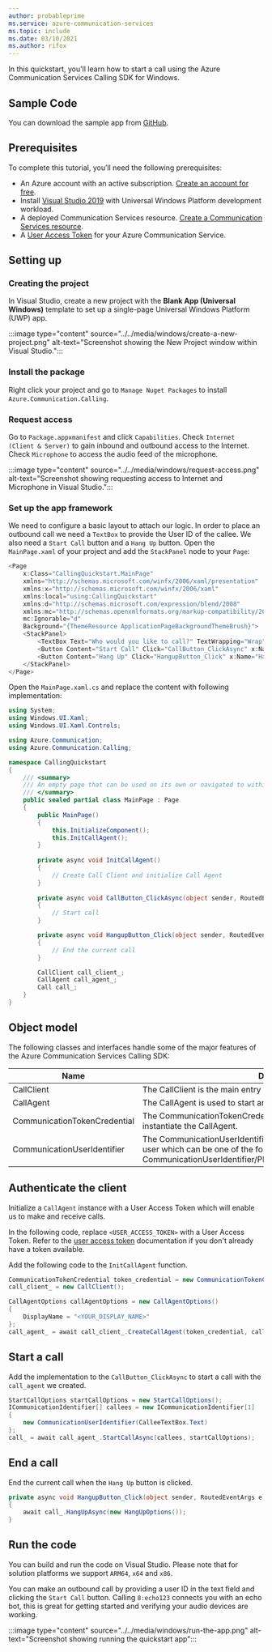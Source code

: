 ```yaml
---
author: probableprime
ms.service: azure-communication-services
ms.topic: include
ms.date: 03/10/2021
ms.author: rifox
---
```


In this quickstart, you'll learn how to start a call using the Azure Communication Services Calling SDK for Windows.

## Sample Code

You can download the sample app from [GitHub](https://github.com/Azure-Samples/communication-services-dotnet-quickstarts/tree/main/VoiceCalling).

## Prerequisites

To complete this tutorial, you’ll need the following prerequisites:

- An Azure account with an active subscription. [Create an account for free](https://azure.microsoft.com/free/?WT.mc_id=A261C142F). 
- Install [Visual Studio 2019](https://visualstudio.microsoft.com/downloads/) with Universal Windows Platform development workload. 
- A deployed Communication Services resource. [Create a Communication Services resource](../../../create-communication-resource.md).
- A [User Access Token](../../../access-tokens.md) for your Azure Communication Service.

## Setting up

### Creating the project

In Visual Studio, create a new project with the **Blank App (Universal Windows)** template to set up a single-page Universal Windows Platform (UWP) app.

:::image type="content" source="../../media/windows/create-a-new-project.png" alt-text="Screenshot showing the New Project window within Visual Studio.":::

### Install the package

Right click your project and go to `Manage Nuget Packages` to install `Azure.Communication.Calling`. 

### Request access

Go to `Package.appxmanifest` and click `Capabilities`.
Check `Internet (Client & Server)` to gain inbound and outbound access to the Internet. Check `Microphone` to access the audio feed of the microphone. 

:::image type="content" source="../../media/windows/request-access.png" alt-text="Screenshot showing requesting access to Internet and Microphone in Visual Studio.":::

### Set up the app framework

We need to configure a basic layout to attach our logic. In order to place an outbound call we need a `TextBox` to provide the User ID of the callee. We also need a `Start Call` button and a `Hang Up` button. 
Open the `MainPage.xaml` of your project and add the `StackPanel` node to your `Page`: 

```C#
<Page
    x:Class="CallingQuickstart.MainPage"
    xmlns="http://schemas.microsoft.com/winfx/2006/xaml/presentation"
    xmlns:x="http://schemas.microsoft.com/winfx/2006/xaml"
    xmlns:local="using:CallingQuickstart"
    xmlns:d="http://schemas.microsoft.com/expression/blend/2008"
    xmlns:mc="http://schemas.openxmlformats.org/markup-compatibility/2006"
    mc:Ignorable="d"
    Background="{ThemeResource ApplicationPageBackgroundThemeBrush}">
    <StackPanel>
        <TextBox Text="Who would you like to call?" TextWrapping="Wrap" x:Name="CalleeTextBox" Margin="10,10,10,10"></TextBox>
        <Button Content="Start Call" Click="CallButton_ClickAsync" x:Name="CallButton" Margin="10,10,10,10"></Button>
        <Button Content="Hang Up" Click="HangupButton_Click" x:Name="HangupButton" Margin="10,10,10,10"></Button>
    </StackPanel>
</Page>
```

Open the `MainPage.xaml.cs` and replace the content with following implementation: 
```C#
using System;
using Windows.UI.Xaml;
using Windows.UI.Xaml.Controls;

using Azure.Communication;
using Azure.Communication.Calling;

namespace CallingQuickstart
{
    /// <summary>
    /// An empty page that can be used on its own or navigated to within a Frame.
    /// </summary>
    public sealed partial class MainPage : Page
    {
        public MainPage()
        {
            this.InitializeComponent();
            this.InitCallAgent();
        }
        
        private async void InitCallAgent()
        {
            // Create Call Client and initialize Call Agent
        }
        
        private async void CallButton_ClickAsync(object sender, RoutedEventArgs e)
        {
            // Start call
        }

        private async void HangupButton_Click(object sender, RoutedEventArgs e)
        {
            // End the current call
        }

        CallClient call_client_;
        CallAgent call_agent_;
        Call call_;
    }
}
```

## Object model

The following classes and interfaces handle some of the major features of the Azure Communication Services Calling SDK:

| Name                                  | Description                                                  |
| ------------------------------------- | ------------------------------------------------------------ |
| CallClient | The CallClient is the main entry point to the Calling SDK.|
| CallAgent | The CallAgent is used to start and manage calls. |
| CommunicationTokenCredential | The CommunicationTokenCredential is used as the token credential to instantiate the CallAgent.| 
| CommunicationUserIdentifier | The CommunicationUserIdentifier is used to represent the identity of the user which can be one of the following: CommunicationUserIdentifier/PhoneNumberIdentifier/CallingApplication. |

## Authenticate the client

Initialize a `CallAgent` instance with a User Access Token which will enable us to make and receive calls. 

In the following code, replace `<USER_ACCESS_TOKEN>` with a User Access Token. Refer to the [user access token](../../../access-tokens.md) documentation if you don't already have a token available.

Add the following code to the `InitCallAgent` function. 

```C#
CommunicationTokenCredential token_credential = new CommunicationTokenCredential("<USER_ACCESS_TOKEN>");
call_client_ = new CallClient();

CallAgentOptions callAgentOptions = new CallAgentOptions()
{
    DisplayName = "<YOUR_DISPLAY_NAME>"
};
call_agent_ = await call_client_.CreateCallAgent(token_credential, callAgentOptions);
```

## Start a call

Add the implementation to the `CallButton_ClickAsync` to start a call with the `call_agent` we created. 

```C#
StartCallOptions startCallOptions = new StartCallOptions();
ICommunicationIdentifier[] callees = new ICommunicationIdentifier[1]
{
    new CommunicationUserIdentifier(CalleeTextBox.Text)
};
call_ = await call_agent_.StartCallAsync(callees, startCallOptions);
```

## End a call

End the current call when the `Hang Up` button is clicked. 

```C#
private async void HangupButton_Click(object sender, RoutedEventArgs e)
{
    await call_.HangUpAsync(new HangUpOptions());
}
```

## Run the code

You can build and run the code on Visual Studio. Please note that for solution platforms we support `ARM64`, `x64` and `x86`. 

You can make an outbound call by providing a user ID in the text field and clicking the `Start Call` button. Calling `8:echo123` connects you with an echo bot, this is great for getting started and verifying your audio devices are working.

:::image type="content" source="../../media/windows/run-the-app.png" alt-text="Screenshot showing running the quickstart app":::
